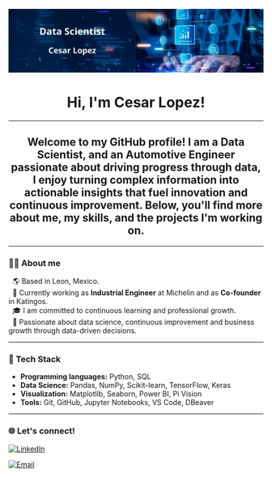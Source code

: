 <p align="center">
  <img src="Banner_Data_Scientist.jpg" alt="Banner" width="1000"/>
</p>

<h1 align="center"> 
  Hi, I'm Cesar Lopez! 
</h1>
<hr>

<h2 align="center"> 
  Welcome to my GitHub profile! I am a Data Scientist, and an Automotive Engineer passionate about driving progress through data, I enjoy turning complex information into actionable insights that fuel innovation and continuous improvement. Below, you'll find more about me, my skills, and the projects I'm working on.
</h2>

<hr>

<h3 align="left">
  👨‍💻 About me
</h3>
<p>
&nbsp;&nbsp;🌎 Based in Leon, Mexico.<br>
&nbsp;&nbsp;💼 Currently working as <b>Industrial Engineer</b> at Michelin and as <b>Co-founder</b> in Katingos.<br>
&nbsp;&nbsp;🎓 I am committed to continuous learning and professional growth.<br>
&nbsp;&nbsp;🌟 Passionate about data science, continuous improvement and business growth through data-driven decisions.
</p>

<hr>

<h3 align="left">
  🚀 Tech Stack
</h3>
<ul>
  <li><b>Programming languages:</b> Python, SQL</li>
  <li><b>Data Science:</b> Pandas, NumPy, Scikit-learn, TensorFlow, Keras</li>
  <li><b>Visualization:</b> Matplotlib, Seaborn, Power BI, Pi Vision</li>
  <li><b>Tools:</b> Git, GitHub, Jupyter Notebooks, VS Code, DBeaver</li> 
</ul>

<hr>

<h3 align="left">
  🌐 Let's connect!
</h3>
<a href="https://www.linkedin.com/in/cesarlopez-datascientist/" target="_blank">
  <img src="https://img.shields.io/badge/LinkedIn-0A66C2?style=for-the-badge&logo=linkedin&logoColor=white" alt="LinkedIn">
</a>

[![Email](https://img.shields.io/badge/Email-D14836?style=for-the-badge&logo=gmail&logoColor=white)](mailto:cesar.lpzm@gmail.com)  

